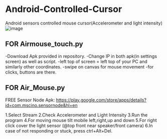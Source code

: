 # Android-Controlled-Cursor
Android sensors controlled mouse cursor(Accelerometer and light intensity)
![image](https://qph.ec.quoracdn.net/main-qimg-e29636d1e41654fd5b9367b1739f0ccc)

## FOR Airmouse_touch.py

-Download Apk provided in repository.
-Change IP in both apk(in settings screen) as well as script.
-left top of screen = left top of your PC and similarly other coordinates.
-swipe on canvas for mouse movement
-for clicks, buttons are there.


## FOR Air_Mouse.py

FREE Sensor Node Apk:
https://play.google.com/store/apps/details?id=com.mscino.sensornode&hl=en

1.Select Stream
2.Check Accelerometer and Light Intensity
3.Run the program
4.For moving mouse tilt mobile left,right,up and down
5.For right click cover the light sensor (@top front near speaker/front camera)
6.In case of not responding or stuck, press ctrl+Alt+Del.



